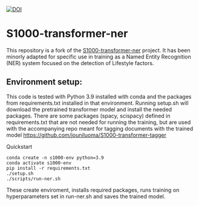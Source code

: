 [![DOI](https://zenodo.org/badge/604544128.svg)](https://zenodo.org/badge/latestdoi/604544128)
# S1000-transformer-ner

This repository is a fork of the [S1000-transformer-ner](https://github.com/original-username/S1000-transformer-ner)  project. It has been minorly adapted for specific use in training as a Named Entity Recognition (NER) system focused on the detection of Lifestyle factors. 


## Environment setup:
This code is tested with Python 3.9 installed with conda and the packages from requirements.txt installed in that environment. Running setup.sh will download the pretrained transformer model and install the needed packages. There are some packages (spacy, scispacy) defined in requirements.txt that are not needed for running the training, but are used with the accompanying repo meant for tagging documents with the trained model https://github.com/jouniluoma/S1000-transformer-tagger

Quickstart
```
conda create -n s1000-env python=3.9
conda activate s1000-env
pip install -r requirements.txt
./setup.sh
./scripts/run-ner.sh
```
These create enviroment, installs required packages, runs training on hyperparameters set in run-ner.sh and saves the trained model.
